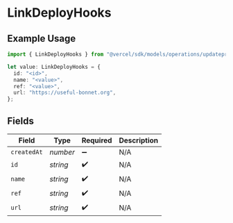 # LinkDeployHooks

## Example Usage

```typescript
import { LinkDeployHooks } from "@vercel/sdk/models/operations/updateprojectdatacache.js";

let value: LinkDeployHooks = {
  id: "<id>",
  name: "<value>",
  ref: "<value>",
  url: "https://useful-bonnet.org",
};
```

## Fields

| Field              | Type               | Required           | Description        |
| ------------------ | ------------------ | ------------------ | ------------------ |
| `createdAt`        | *number*           | :heavy_minus_sign: | N/A                |
| `id`               | *string*           | :heavy_check_mark: | N/A                |
| `name`             | *string*           | :heavy_check_mark: | N/A                |
| `ref`              | *string*           | :heavy_check_mark: | N/A                |
| `url`              | *string*           | :heavy_check_mark: | N/A                |